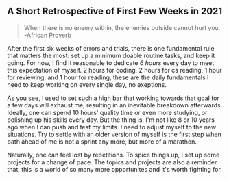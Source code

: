 ## A Short Retrospective of First Few Weeks in 2021

> When there is no enemy within, the enemies outside cannot hurt you. -African Proverb

After the first six weeks of errors and trials, there is one fundamental rule that matters the most: set up a minimum doable routine tasks, and keep it going. For now, I find it reasonable to dedicate _6 hours_ every day to meet this expectation of myself. 2 hours for coding, 2 hours for cs reading, 1 hour for reviewing, and 1 hour for reading, these are the daily fundamentals I need to keep working on every single day, no exeptions.

As you see, I used to set such a high bar that working towards that goal for a few days will exhaust me, resulting in an inevitable breakdown afterwards. Ideally, one can spend 10 hours' quality time or even more studying, or polishing up his skills every day. But the thing is, I'm not like 8 or 10 years ago when I can push and test my limits. I need to adjust myself to the new situations. Try to settle with an older version of myself is the first step when path ahead of me is not a sprint any more, but more of a marathon.

Naturally, one can feel lost by repetitions. To spice things up, I set up some projects for a change of pace. The topics and projects are also a reminder that, this is a world of so many more opportunites and it's worth fighting for.
